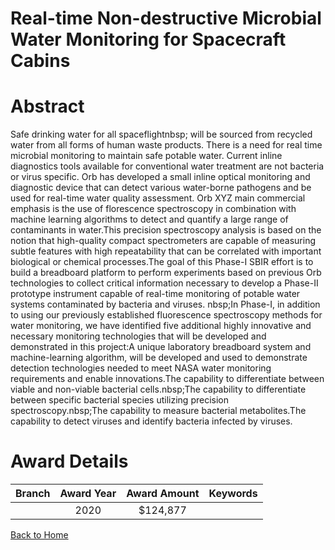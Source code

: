 
Real-time Non-destructive Microbial Water Monitoring for Spacecraft Cabins
==========================================================================

# Abstract


Safe drinking water for all spaceflightnbsp; will be sourced from recycled water from all forms of human waste products. There is a need for real time microbial monitoring to maintain safe potable water. Current inline diagnostics tools available for conventional water treatment are not bacteria or virus specific. Orb has developed a small inline optical monitoring and diagnostic device that can detect various water-borne pathogens and be used for real-time water quality assessment. Orb XYZ main commercial emphasis is the use of florescence spectroscopy in combination with machine learning algorithms to detect and quantify a large range of contaminants in water.This precision spectroscopy analysis is based on the notion that high-quality compact spectrometers are capable of measuring subtle features with high repeatability that can be correlated with important biological or chemical processes.The goal of this Phase-I SBIR effort is to build a breadboard platform to perform experiments based on previous Orb technologies to collect critical information necessary to develop a Phase-II prototype instrument capable of real-time monitoring of potable water systems contaminated by bacteria and viruses. nbsp;In Phase-I, in addition to using our previously established fluorescence spectroscopy methods for water monitoring, we have identified five additional highly innovative and necessary monitoring technologies that will be developed and demonstrated in this project:A unique laboratory breadboard system and machine-learning algorithm, will be developed and used to demonstrate detection technologies needed to meet NASA water monitoring requirements and enable innovations.The capability to differentiate between viable and non-viable bacterial cells.nbsp;The capability to differentiate between specific bacterial species utilizing precision spectroscopy.nbsp;The capability to measure bacterial metabolites.The capability to detect viruses and identify bacteria infected by viruses.  

# Award Details

|Branch|Award Year|Award Amount|Keywords|
| :---: | :---: | :---: | :---: |
||2020|$124,877||
  
  


[Back to Home](https://github.com/chrischow/dod_sbir_awards#679)